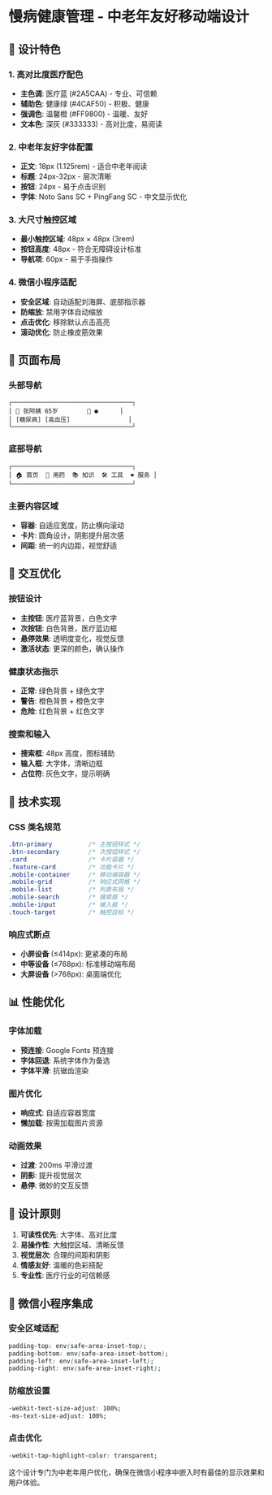 # 慢病健康管理 - 中老年友好移动端设计

## 🎨 设计特色

### 1. 高对比度医疗配色
- **主色调**: 医疗蓝 (#2A5CAA) - 专业、可信赖
- **辅助色**: 健康绿 (#4CAF50) - 积极、健康
- **强调色**: 温馨橙 (#FF9800) - 温暖、友好
- **文本色**: 深灰 (#333333) - 高对比度，易阅读

### 2. 中老年友好字体配置
- **正文**: 18px (1.125rem) - 适合中老年阅读
- **标题**: 24px-32px - 层次清晰
- **按钮**: 24px - 易于点击识别
- **字体**: Noto Sans SC + PingFang SC - 中文显示优化

### 3. 大尺寸触控区域
- **最小触控区域**: 48px × 48px (3rem)
- **按钮高度**: 48px - 符合无障碍设计标准
- **导航项**: 60px - 易于手指操作

### 4. 微信小程序适配
- **安全区域**: 自动适配刘海屏、底部指示器
- **防缩放**: 禁用字体自动缩放
- **点击优化**: 移除默认点击高亮
- **滚动优化**: 防止橡皮筋效果

## 📱 页面布局

### 头部导航
```
┌─────────────────────────────────┐
│ 👤 张阿姨 65岁        🔔 ●      │
│ [糖尿病] [高血压]                │
└─────────────────────────────────┘
```

### 底部导航
```
┌─────────────────────────────────┐
│ 🏠 首页  💊 用药  📚 知识  🛠️ 工具  ❤️ 服务 │
└─────────────────────────────────┘
```

### 主要内容区域
- **容器**: 自适应宽度，防止横向滚动
- **卡片**: 圆角设计，阴影提升层次感
- **间距**: 统一的内边距，视觉舒适

## 🎯 交互优化

### 按钮设计
- **主按钮**: 医疗蓝背景，白色文字
- **次按钮**: 白色背景，医疗蓝边框
- **悬停效果**: 透明度变化，视觉反馈
- **激活状态**: 更深的颜色，确认操作

### 健康状态指示
- **正常**: 绿色背景 + 绿色文字
- **警告**: 橙色背景 + 橙色文字
- **危险**: 红色背景 + 红色文字

### 搜索和输入
- **搜索框**: 48px 高度，图标辅助
- **输入框**: 大字体，清晰边框
- **占位符**: 灰色文字，提示明确

## 🔧 技术实现

### CSS 类名规范
```css
.btn-primary          /* 主按钮样式 */
.btn-secondary        /* 次按钮样式 */
.card                 /* 卡片容器 */
.feature-card         /* 功能卡片 */
.mobile-container     /* 移动端容器 */
.mobile-grid          /* 响应式网格 */
.mobile-list          /* 列表布局 */
.mobile-search        /* 搜索框 */
.mobile-input         /* 输入框 */
.touch-target         /* 触控目标 */
```

### 响应式断点
- **小屏设备** (≤414px): 更紧凑的布局
- **中等设备** (≤768px): 标准移动端布局
- **大屏设备** (>768px): 桌面端优化

## 📊 性能优化

### 字体加载
- **预连接**: Google Fonts 预连接
- **字体回退**: 系统字体作为备选
- **字体平滑**: 抗锯齿渲染

### 图片优化
- **响应式**: 自适应容器宽度
- **懒加载**: 按需加载图片资源

### 动画效果
- **过渡**: 200ms 平滑过渡
- **阴影**: 提升视觉层次
- **悬停**: 微妙的交互反馈

## 🎨 设计原则

1. **可读性优先**: 大字体、高对比度
2. **易操作性**: 大触控区域、清晰反馈
3. **视觉层次**: 合理的间距和阴影
4. **情感友好**: 温暖的色彩搭配
5. **专业性**: 医疗行业的可信赖感

## 📱 微信小程序集成

### 安全区域适配
```css
padding-top: env(safe-area-inset-top);
padding-bottom: env(safe-area-inset-bottom);
padding-left: env(safe-area-inset-left);
padding-right: env(safe-area-inset-right);
```

### 防缩放设置
```css
-webkit-text-size-adjust: 100%;
-ms-text-size-adjust: 100%;
```

### 点击优化
```css
-webkit-tap-highlight-color: transparent;
```

这个设计专门为中老年用户优化，确保在微信小程序中嵌入时有最佳的显示效果和用户体验。

